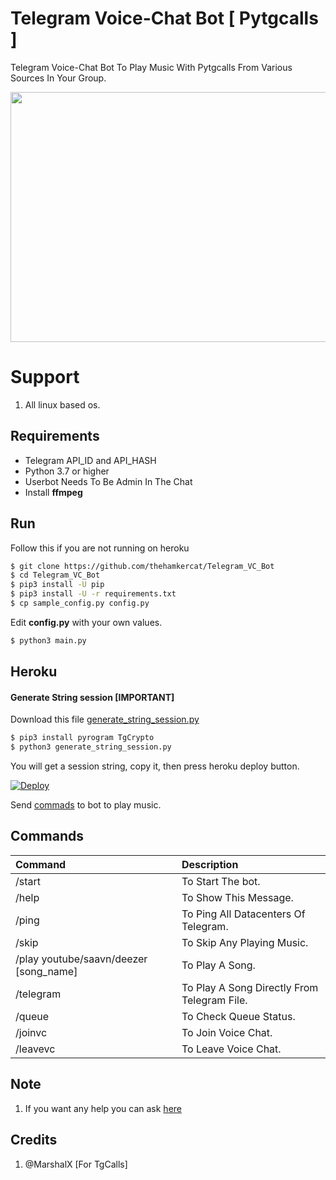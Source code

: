 # Telegram Voice-Chat Bot [ Pytgcalls ]

Telegram Voice-Chat Bot To Play Music With Pytgcalls From Various Sources In Your Group.

<img src="https://i.imgur.com/8S8NVy0.png" width="530" height="400">


# Support

1. All linux based os.


## Requirements

- Telegram API_ID and API_HASH
- Python 3.7 or higher 
- Userbot Needs To Be Admin In The Chat
- Install **ffmpeg**

## Run

Follow this if you are not running on heroku

```sh
$ git clone https://github.com/thehamkercat/Telegram_VC_Bot
$ cd Telegram_VC_Bot
$ pip3 install -U pip
$ pip3 install -U -r requirements.txt
$ cp sample_config.py config.py
```
Edit **config.py** with your own values.

```sh
$ python3 main.py
```

## Heroku

#### Generate String session [IMPORTANT]

Download this file [generate_string_session.py](https://raw.githubusercontent.com/thehamkercat/Telegram_VC_Bot/master/generate_string_session.py)


```sh
$ pip3 install pyrogram TgCrypto
$ python3 generate_string_session.py
```
You will get a session string, copy it, then press heroku deploy button.


[![Deploy](https://www.herokucdn.com/deploy/button.svg)](https://heroku.com/deploy?template=https://github.com/Zack-Bloodshot/OhtoAi  )

Send [commads](https://github.com/thehamkercat/Telegram_VC_Bot/blob/master/README.md#commands) to bot to 
play music.


## Commands
Command | Description
:--- | :---
/start | To Start The bot.
/help | To Show This Message.
/ping | To Ping All Datacenters Of Telegram.
/skip | To Skip Any Playing Music.
/play youtube/saavn/deezer [song_name] | To Play A Song.
/telegram | To Play A Song Directly From Telegram File.
/queue | To Check Queue Status.
/joinvc | To Join Voice Chat.
/leavevc | To Leave Voice Chat.

## Note

1. If you want any help you can ask [here](https://t.me/PatheticProgrammers)

## Credits
1. @MarshalX [For TgCalls]
